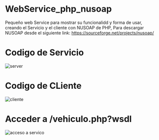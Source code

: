 # WebService_php_nusoap
Pequeño web Service para mostrar su funcionalidd y forma de usar, creando el Servicio y el cliente con NUSOAP de PHP, 
Para descargar NUSOAP desde el siguiente link: https://sourceforge.net/projects/nusoap/

# Codigo de Servicio
![server](https://user-images.githubusercontent.com/22084653/28723182-f6eb30f8-7383-11e7-8016-e7675203fec9.png)

# Codigo de CLiente 
![cliente](https://user-images.githubusercontent.com/22084653/28723264-397268f6-7384-11e7-83a0-2063e1b2f39f.png)


# Acceder a /vehiculo.php?wsdl
![acceso a servico](https://user-images.githubusercontent.com/22084653/28722906-2b86e02e-7383-11e7-8a5b-1b08f2a2276d.png)
